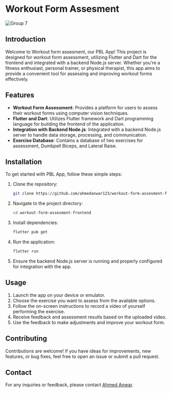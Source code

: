 # Workout Form Assesment

![Group 7](https://github.com/ahmedanwar123/pbl-app/assets/49812918/842e994f-877e-4eae-98c0-ffe00968bab3)

## Introduction

Welcome to Workout form assesment, our PBL App! This project is designed for workout form assessment, utilizing Flutter and Dart for the frontend and integrated with a backend Node.js server. Whether you're a fitness enthusiast, personal trainer, or physical therapist, this app aims to provide a convenient tool for assessing and improving workout forms effectively.

## Features

- **Workout Form Assessment**: Provides a platform for users to assess their workout forms using computer vision techniques.
- **Flutter and Dart**: Utilizes Flutter framework and Dart programming language for building the frontend of the application.
- **Integration with Backend Node.js**: Integrated with a backend Node.js server to handle data storage, processing, and communication.
- **Exercise Database**: Contains a database of two exercises for assessment, Dumbpell Biceps, and Lateral Raise.

## Installation

To get started with PBL App, follow these simple steps:

1. Clone the repository:

    ```bash
    git clone https://github.com/ahmedanwar123/workout-form-assesment-frontend.git
    ```

2. Navigate to the project directory:

    ```bash
    cd workout-form-assesment-frontend
    ```

3. Install dependencies:

    ```bash
    flutter pub get
    ```

4. Run the application:

    ```bash
    flutter run
    ```

5. Ensure the backend Node.js server is running and properly configured for integration with the app.

## Usage

1. Launch the app on your device or emulator.
2. Choose the exercise you want to assess from the available options.
3. Follow the on-screen instructions to record a video of yourself performing the exercise.
4. Receive feedback and assessment results based on the uploaded video.
5. Use the feedback to make adjustments and improve your workout form.

## Contributing

Contributions are welcome! If you have ideas for improvements, new features, or bug fixes, feel free to open an issue or submit a pull request.

## Contact

For any inquiries or feedback, please contact [Ahmed Anwar](mailto:ahmed.anwar2003@gmail.com).

